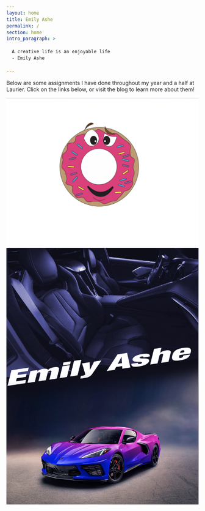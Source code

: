 ```yaml
---
layout: home
title: Emily Ashe
permalink: /
section: home
intro_paragraph: >
  
  A creative life is an enjoyable life
  - Emily Ashe
  
---
```

Below are some assignments I have done throughout my year and a half at Laurier. Click on the links below, or visit the blog to learn more about them!

![Netlify CMS Screenshot](/assets/img/uploads/donut.jpeg)
![Netlify CMS Screenshot](/assets/img/uploads/car.jpeg)
